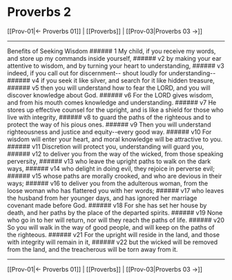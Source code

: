 # Proverbs 2

[[Prov-01|← Proverbs 01]] | [[Proverbs]] | [[Prov-03|Proverbs 03 →]]
***

Benefits of Seeking Wisdom ###### 1 My child, if you receive my words, and store up my commands inside yourself, ###### v2 by making your ear attentive to wisdom, and by turning your heart to understanding, ###### v3 indeed, if you call out for discernment-- shout loudly for understanding-- ###### v4 if you seek it like silver, and search for it like hidden treasure, ###### v5 then you will understand how to fear the LORD, and you will discover knowledge about God. ###### v6 For the LORD gives wisdom, and from his mouth comes knowledge and understanding. ###### v7 He stores up effective counsel for the upright, and is like a shield for those who live with integrity, ###### v8 to guard the paths of the righteous and to protect the way of his pious ones. ###### v9 Then you will understand righteousness and justice and equity--every good way. ###### v10 For wisdom will enter your heart, and moral knowledge will be attractive to you. ###### v11 Discretion will protect you, understanding will guard you, ###### v12 to deliver you from the way of the wicked, from those speaking perversity, ###### v13 who leave the upright paths to walk on the dark ways, ###### v14 who delight in doing evil, they rejoice in perverse evil; ###### v15 whose paths are morally crooked, and who are devious in their ways; ###### v16 to deliver you from the adulterous woman, from the loose woman who has flattered you with her words; ###### v17 who leaves the husband from her younger days, and has ignored her marriage covenant made before God. ###### v18 For she has set her house by death, and her paths by the place of the departed spirits. ###### v19 None who go in to her will return, nor will they reach the paths of life. ###### v20 So you will walk in the way of good people, and will keep on the paths of the righteous. ###### v21 For the upright will reside in the land, and those with integrity will remain in it, ###### v22 but the wicked will be removed from the land, and the treacherous will be torn away from it.

***
[[Prov-01|← Proverbs 01]] | [[Proverbs]] | [[Prov-03|Proverbs 03 →]]
